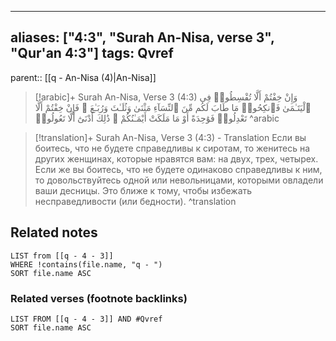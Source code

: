 
---
aliases: ["4:3", "Surah An-Nisa, verse 3", "Qur'an 4:3"]
tags: Qvref
---

parent:: [[q - An-Nisa (4)|An-Nisa]]

> [!arabic]+ Surah An-Nisa, Verse 3 (4:3)
> <span class="quran-arabic">وَإِنْ خِفْتُمْ أَلَّا تُقْسِطُوا۟ فِى ٱلْيَتَـٰمَىٰ فَٱنكِحُوا۟ مَا طَابَ لَكُم مِّنَ ٱلنِّسَآءِ مَثْنَىٰ وَثُلَـٰثَ وَرُبَـٰعَ ۖ فَإِنْ خِفْتُمْ أَلَّا تَعْدِلُوا۟ فَوَٰحِدَةً أَوْ مَا مَلَكَتْ أَيْمَـٰنُكُمْ ۚ ذَٰلِكَ أَدْنَىٰٓ أَلَّا تَعُولُوا۟</span>
^arabic

> [!translation]+ Surah An-Nisa, Verse 3 (4:3) - Translation
> Если вы боитесь, что не будете справедливы к сиротам, то женитесь на других женщинах, которые нравятся вам: на двух, трех, четырех. Если же вы боитесь, что не будете одинаково справедливы к ним, то довольствуйтесь одной или невольницами, которыми овладели ваши десницы. Это ближе к тому, чтобы избежать несправедливости (или бедности).
^translation



## Related notes
```dataview
LIST from [[q - 4 - 3]]
WHERE !contains(file.name, "q - ")
SORT file.name ASC
```

### Related verses (footnote backlinks)
```dataview
LIST FROM [[q - 4 - 3]] AND #Qvref
SORT file.name ASC
```

